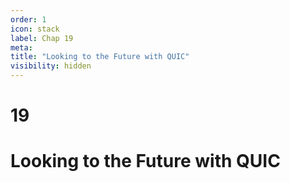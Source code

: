 ```yaml
---
order: 1
icon: stack
label: Chap 19
meta:
title: "Looking to the Future with QUIC"
visibility: hidden
---
```

# 19

# Looking to the Future with QUIC